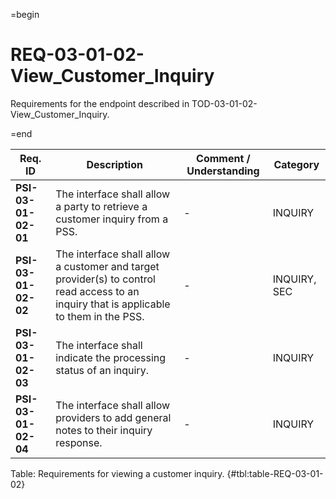 =begin

# REQ-03-01-02-View_Customer_Inquiry

Requirements for the endpoint described in TOD-03-01-02-View_Customer_Inquiry.

=end

| Req. ID                        | Description                         | Comment / Understanding                  | Category                       |
| ------------------------------ | ----------------------------------- | ---------------------------------------- | ------------------------------ |
| __PSI-03-01-02-01__ | The interface shall allow a party to retrieve a customer inquiry from a PSS.                                                            | -                       | INQUIRY      |
| __PSI-03-01-02-02__ | The interface shall allow a customer and target provider(s) to control read access to an inquiry that is applicable to them in the PSS. | -                       | INQUIRY, SEC |
| __PSI-03-01-02-03__ | The interface shall indicate the processing status of an inquiry.                                                                       | -                       | INQUIRY      |
| __PSI-03-01-02-04__ | The interface shall allow providers to add general notes to their inquiry response.                                                     | -                       | INQUIRY      |

Table: Requirements for viewing a customer inquiry. {#tbl:table-REQ-03-01-02}
